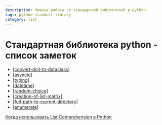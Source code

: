 ```yaml
---
description: Нюансы работы со стандартной библиотекой в python
tags: python-standart-library
category: list
---
```

# Стандартная библиотека python - список заметок

- [[convert-dcit-to-dataclass]]
- [[asyncio]]
- [[typing]]
- [[datetime]]
- [[random-choice]]
- [[creation-of-list-matrix]]
- [[full-path-to-current-directory]]
- [[enumerate]]

[Когда использовать List Comprehension в Python](https://webdevblog.ru/kogda-ispolzovat-list-comprehension-v-python/)

[//begin]: # "Autogenerated link references for markdown compatibility"
[convert-dcit-to-dataclass]: ../notes/convert-dcit-to-dataclass "Convert dict to dataclass or namedtuple"
[asyncio]: ../notes/asyncio "Asyncio"
[typing]: ../notes/typing "Typing"
[datetime]: ../notes/datetime "Datetime"
[random-choice]: ../notes/random-choice "Random choice"
[creation-of-list-matrix]: ../notes/creation-of-list-matrix "Creation of list matrix"
[full-path-to-current-directory]: full-path-to-current-directory "Full-path-to-current-directory"
[enumerate]: ../notes/enumerate "Структуры данных в python - enumerate"
[//end]: # "Autogenerated link references"